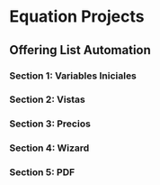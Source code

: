 # Equation Projects 

## Offering List Automation 

### Section 1: Variables Iniciales
### Section 2: Vistas
### Section 3: Precios
### Section 4: Wizard
### Section 5: PDF
